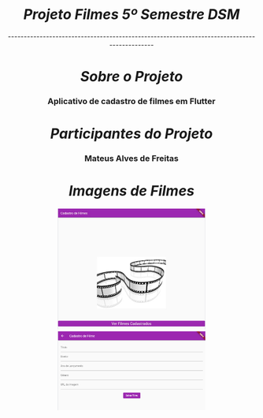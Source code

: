 <div align="center">
  <h1> 
    <i> Projeto Filmes 5º Semestre DSM </i>
  </h1>

  <div align="center">--------------------------------------------------------------------------------------------</div>
  <div align="center">
    <h1> 
      <i> Sobre o Projeto</i>
    </h1>
    <h3> 
      Aplicativo de cadastro de filmes em Flutter
    </h3>
  </div>
  <div align="center">
    <h1> 
      <i> Participantes do Projeto</i>
    </h1>
    <h3>Mateus Alves de Freitas</h3>
  </div>

  <!-- imagens de filmes aqui -->
  <div align="center">
    <h1> 
      <i> Imagens de Filmes</i>
    </h1>
    <img width="300" alt="filme1" src="https://github.com/mateusalvesf/projeto-filmes/blob/main/image/filme1.jpg">
    <img width="300" alt="filme3" src="https://github.com/mateusalvesf/projeto-filmes/blob/main/image/filmes3.png">
  </div>
</div>
